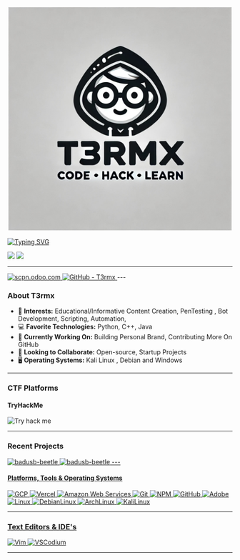 <!-- Your banner image -->
<p align="center">
  <img src="https://github.com/T3rmx/T3rmx/blob/main/file-TNEykvtnXaZW6TpU7nJE4x.jpg" alt="Header image" width="500" height="500">
</p>

[![Typing SVG](https://readme-typing-svg.herokuapp.com?color=%23E3E3E3&left=true&vCenter=true&width=600&lines=You+Found+T3rmx!+;Programming+Geek,+Hacking+Enthusiast,+Content+Creator+;Nokturnal+Community+Founder)](https://git.io/typing-svg)
<p align="left">
  <a href="https://github.com/jimididit/jimididit"><img src="https://img.shields.io/badge/status-updating-brightgreen.svg"></a>
  <a href="https://github.com/T3rmx/T3rmx/stargazers"><img src="https://img.shields.io/github/stars/T3rmx"></a>
</p>

---

<p align="left">
  <a href="https://scpn.odoo.com">
    <img src="https://img.shields.io/badge/Website-scpn.odoo.com-1abc9c?style=flat-square&logo=Beacons.ai&logoColor=white" alt="scpn.odoo.com" />
  </a>
  <a href="https://github.com/T3rmx">
    <img src="https://img.shields.io/badge/GitHub-@T3rmx-F1007E?style=flat-square&logo=github&logoColor=white" alt="GitHub - T3rmx" />
  </a>
---

### About T3rmx 
- 🌟 **Interests:** Educational/Informative Content Creation, PenTesting , Bot Development, Scripting, Automation, 
- 💻 **Favorite Technologies:** Python, C++, Java
- 🌱 **Currently Working On:** Building Personal Brand, Contributing More On GitHub
- 🤝 **Looking to Collaborate:** Open-source, Startup Projects
- 🖥️ **Operating Systems:** Kali Linux , Debian and Windows

---


### CTF Platforms

#### TryHackMe
![Try hack me](https://tryhackme-badges.s3.amazonaws.com/T3rmx.png?update=4)


---

### Recent Projects
<p align="left">
  <a href="https://github.com/T3rmx/Exploit-insulin-pump">
    <img src="https://github-readme-stats.vercel.app/api/pin/?username=jimididit&repo=badusb-beetle&theme=nightowl" alt="badusb-beetle" />
  </a>
  <a href="https://github.com/T3rmx/SCPN-SCANNER">
    <img src="https://github-readme-stats.vercel.app/api/pin/?username=jimididit&repo=badusb-beetle&theme=nightowl" alt="badusb-beetle" />
  ---


#### Platforms, Tools & Operating Systems
<p align="left">
  <img src="https://img.shields.io/badge/Google%20Cloud-4285F4?style=flat-square&logo=googlecloud&logoColor=white" alt="GCP" />
  <img src="https://img.shields.io/badge/Vercel-000000?style=flat-square&logo=vercel&logoColor=white" alt="Vercel" />
  <img src="https://img.shields.io/badge/AWS-232F3E?style=flat-square&logo=amazonwebservices&logoColor=white" alt="Amazon Web Services" />
  <img src="https://img.shields.io/badge/Git-F05032?style=flat-square&logo=git&logoColor=white" alt="Git" />
  <img src="https://img.shields.io/badge/NPM-CB3837?style=flat-square&logo=npm&logoColor=white" alt="NPM" />
  <img src="https://img.shields.io/badge/GitHub-181717?style=flat-square&logo=github&logoColor=white" alt="GitHub" />
  <img src="https://img.shields.io/badge/Adobe-FF0000?style=flat-square&logo=adobe&logoColor=white" alt="Adobe" />
  <img src="https://img.shields.io/badge/Linux-FCC624?style=flat-square&logo=linux&logoColor=black" alt="Linux" />
  <img src="https://img.shields.io/badge/Debian-A81D33?style=flat-square&logo=debian&logoColor=white" alt="DebianLinux" />
  <img src="https://img.shields.io/badge/Arch%20Linux-1793D1?style=flat-square&logo=archlinux&logoColor=white" alt="ArchLinux" />
  <img src="https://img.shields.io/badge/Kali%20Linux-557C94?style=flat-square&logo=kalilinux&logoColor=white" alt="KaliLinux" />
</p>

---

### Text Editors & IDE's
<p align="left">
  <img src="https://img.shields.io/badge/Vim-019733?style=flat-square&logo=vim&logoColor=white" alt="Vim" />
  <img src="https://img.shields.io/badge/VSCodium-2F80ED?style=flat-square&logo=vscodium&logoColor=white" alt="VSCodium" />

---

<!---
T3rmx/T3rmx is a ✨ special ✨ repository because its `README.md` (this file) appears on your GitHub profile.
You can click the Preview link to take a look at your changes.
--->
